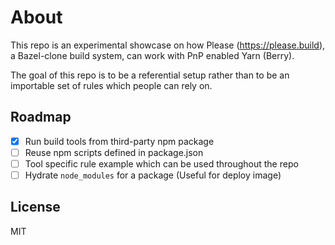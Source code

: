 # About
This repo is an experimental showcase on how Please (https://please.build), a Bazel-clone build system, can work with PnP enabled Yarn (Berry).

The goal of this repo is to be a referential setup rather than to be an importable set of rules which people can rely on.

## Roadmap
- [x] Run build tools from third-party npm package
- [ ] Reuse npm scripts defined in package.json
- [ ] Tool specific rule example which can be used throughout the repo
- [ ] Hydrate `node_modules` for a package (Useful for deploy image)

## License
MIT
